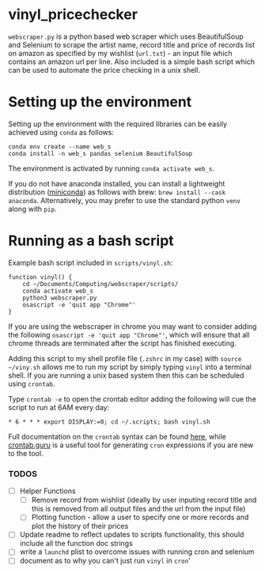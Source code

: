 # vinyl_pricechecker

```webscraper.py``` is a python based web scraper which uses BeautifulSoup and Selenium to scrape the artist name, record title and price of records list on amazon as specified by my wishlist (```url.txt```) - an input file which contains an amazon url per line. Also included is a simple bash script which can be used to automate the price checking in a unix shell.

# Setting up the environment
Setting up the environment with the required libraries can be easily achieved using ```conda``` as follows:
```
conda env create --name web_s
conda install -n web_s pandas selenium BeautifulSoup
```

The environment is activated by running ```conda activate web_s```.

If you do not have anaconda installed, you can install a lightweight distribution ([miniconda](https://docs.conda.io/en/latest/miniconda.html)) as follows with brew:
```brew install --cask anaconda```.
Alternatively, you may prefer to use the standard python ```venv``` along with ```pip```.

# Running as a bash script
Example bash script included in ```scripts/vinyl.sh```:
```
function vinyl() {
    cd ~/Documents/Computing/webscraper/scripts/
    conda activate web_s
    python3 webscraper.py
    osascript -e 'quit app "Chrome"'
}
```
If you are using the webscraper in chrome you may want to consider adding the following ```osascript -e 'quit app "Chrome"'```, which will ensure that all chrome threads are terminated after the script has finished executing.

Adding this script to my shell profile file (```.zshrc``` in my case) with ```source ~/viny.sh``` allows me to run my script by simply typing ```vinyl``` into a terminal shell. If you are running a unix based system then this can be scheduled using ```crontab```.

Type ```crontab -e``` to open the crontab editor adding the following will cue the script to run at 6AM every day:
```
* 6 * * * export DISPLAY:=0; cd ~/.scripts; bash vinyl.sh
```
Full documentation on the ```crontab``` syntax can be found [here](https://man7.org/linux/man-pages/man5/crontab.5.html), while [crontab.guru](https://crontab.guru) is a useful tool for generating ```cron``` expressions if you are new to the tool. 

### TODOS
- [ ] Helper Functions
  - [ ] Remove record from wishlist (ideally by user inputing record title and this is removed from all output files and the url from the input file)
  - [ ] Plotting function - allow a user to specify one or more records and plot the history of their prices
- [ ] Update readme to reflect updates to scripts functionality, this should include all the function doc strings
- [ ] write a ```launchd``` plist to overcome issues with running cron and selenium
- [ ] document as to why you can't just run ```vinyl``` in ```cron```'
